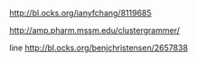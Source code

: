 http://bl.ocks.org/ianyfchang/8119685

http://amp.pharm.mssm.edu/clustergrammer/

line
http://bl.ocks.org/benjchristensen/2657838